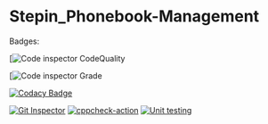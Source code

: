 # Stepin_Phonebook-Management
Badges:  

[![Code inspector CodeQuality](https://www.code-inspector.com/project/27804/score/svg)

[![Code inspector Grade](https://www.code-inspector.com/project/27804/status/svg)

[![Codacy Badge](https://app.codacy.com/project/badge/Grade/5f4e28d3d89a40c39cf38c655f0e749c)](https://www.codacy.com/gh/pravalikamanugu39/Stepin_Phonebook-Management/dashboard?utm_source=github.com&amp;utm_medium=referral&amp;utm_content=pravalikamanugu39/Stepin_Phonebook-Management&amp;utm_campaign=Badge_Grade)

[![Git Inspector](https://github.com/pravalikamanugu39/Stepin_Phonebook-Management/actions/workflows/git_inspector.yml/badge.svg)](https://github.com/pravalikamanugu39/Stepin_Phonebook-Management/actions/workflows/git_inspector.yml)
[![cppcheck-action](https://github.com/pravalikamanugu39/Stepin_Phonebook-Management/actions/workflows/cppcheck.yml/badge.svg)](https://github.com/pravalikamanugu39/Stepin_Phonebook-Management/actions/workflows/cppcheck.yml)
[![Unit testing](https://github.com/pravalikamanugu39/Stepin_Phonebook-Management/actions/workflows/unit_test.yml/badge.svg)](https://github.com/pravalikamanugu39/Stepin_Phonebook-Management/actions/workflows/unit_test.yml)
